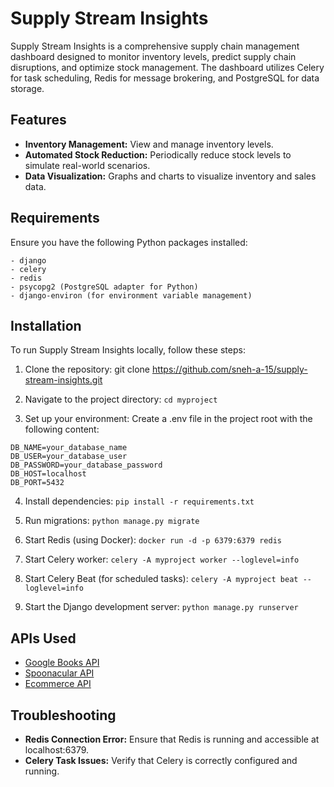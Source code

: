 # Supply Stream Insights
Supply Stream Insights is a comprehensive supply chain management dashboard designed to monitor inventory levels, predict supply chain disruptions, and optimize stock management. The dashboard utilizes Celery for task scheduling, Redis for message brokering, and PostgreSQL for data storage.

## Features
- **Inventory Management:** View and manage inventory levels.
- **Automated Stock Reduction:** Periodically reduce stock levels to simulate real-world scenarios.
- **Data Visualization:** Graphs and charts to visualize inventory and sales data.

## Requirements
Ensure you have the following Python packages installed:
```
- django
- celery
- redis
- psycopg2 (PostgreSQL adapter for Python)
- django-environ (for environment variable management)
```

## Installation
To run Supply Stream Insights locally, follow these steps:

1. Clone the repository: git clone https://github.com/sneh-a-15/supply-stream-insights.git

2. Navigate to the project directory: `cd myproject`

3. Set up your environment:
Create a .env file in the project root with the following content:
```
DB_NAME=your_database_name
DB_USER=your_database_user
DB_PASSWORD=your_database_password
DB_HOST=localhost
DB_PORT=5432
```

4. Install dependencies: `pip install -r requirements.txt`

5. Run migrations: `python manage.py migrate`

6. Start Redis (using Docker): `docker run -d -p 6379:6379 redis`

7. Start Celery worker: `celery -A myproject worker --loglevel=info`

8. Start Celery Beat (for scheduled tasks): `celery -A myproject beat --loglevel=info`

9. Start the Django development server: `python manage.py runserver`

## APIs Used

- [Google Books API](https://developers.google.com/books)
- [Spoonacular API](https://spoonacular.com/food-api)
- [Ecommerce API](https://ecommerceapi.io/)

## Troubleshooting
- **Redis Connection Error:** Ensure that Redis is running and accessible at localhost:6379.
- **Celery Task Issues:** Verify that Celery is correctly configured and running.
